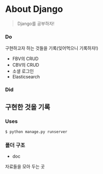 # About Django


> Django를 공부하자!



### Do
구현하고자 하는 것들을 기록(잊어먹으니 기록하자!)
- FBV의 CRUD
- CBV의 CRUD
- 소셜 로그인
- Elasticsearch


### Did
구현한 것을 기록
-  


### Uses

```
$ python manage.py runserver
```



### 폴더 구조

- doc

자료들을 모아 두는 곳



